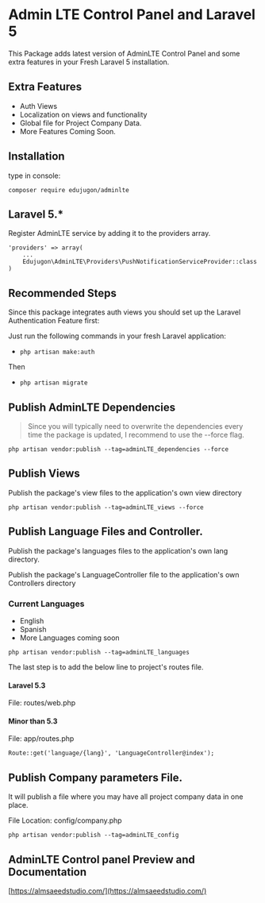 # Admin LTE Control Panel and Laravel 5

This Package adds latest version of AdminLTE Control Panel and some extra features in your Fresh Laravel 5 installation.

## Extra Features

*   Auth Views
*   Localization on views and functionality
*   Global file for Project Company Data.
*   More Features Coming Soon.

## Installation

type in console:
```
composer require edujugon/adminlte
```

## Laravel 5.*

Register AdminLTE service by adding it to the providers array.

    'providers' => array(
        ...
        Edujugon\AdminLTE\Providers\PushNotificationServiceProvider::class
    )

## Recommended Steps

Since this package integrates auth views you should set up the Laravel Authentication Feature first:

Just run the following commands in your fresh Laravel application:

*   `php artisan make:auth` 

Then 

*   `php artisan migrate`


## Publish AdminLTE Dependencies

>Since you will typically need to overwrite the dependencies every time the package is updated, I recommend to use the --force flag.

```
php artisan vendor:publish --tag=adminLTE_dependencies --force
```

## Publish Views

Publish the package's view files to the application's own view directory

```
php artisan vendor:publish --tag=adminLTE_views --force
```

## Publish Language Files and Controller.

Publish the package's languages files to the application's own lang directory.

Publish the package's LanguageController file to the application's own Controllers directory

### Current Languages
 
*   English
*   Spanish
*   More Languages coming soon

```
php artisan vendor:publish --tag=adminLTE_languages
```

The last step is to add the below line to project's routes file.

#### Laravel 5.3

File: routes/web.php

#### Minor than 5.3

File: app/routes.php

```
Route::get('language/{lang}', 'LanguageController@index');
```

## Publish Company parameters File.

It will publish a file where you may have all project company data in one place.

File Location: config/company.php

```
php artisan vendor:publish --tag=adminLTE_config
```



## AdminLTE Control panel Preview and Documentation

[https://almsaeedstudio.com/](https://almsaeedstudio.com/)